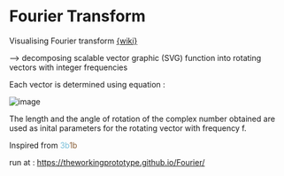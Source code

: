 # Fourier Transform

Visualising Fourier transform <a href="https://en.wikipedia.org/wiki/Fourier_transform">{wiki}</a>

--> decomposing scalable vector graphic (SVG) function into rotating vectors with integer frequencies

Each vector is determined using equation :

![image](https://user-images.githubusercontent.com/81866147/175655633-6add459b-757d-403b-a83d-89816e485251.png)

The length and the angle of rotation of the complex number obtained are used as inital parameters for the rotating vector with frequency f.

Inspired from <a href="https://www.youtube.com/watch?v=r6sGWTCMz2k" style="text-decoration:none; color:white"><span style="color:#74BDD8">3b</span><span style="color:#8A5E37">1b</span></a>

run at : https://theworkingprototype.github.io/Fourier/
